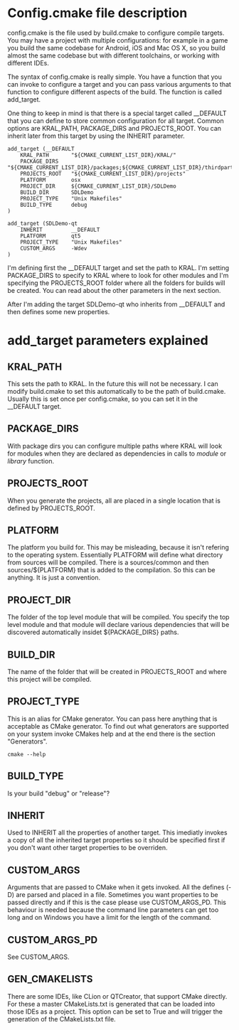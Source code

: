 # Config.cmake file description

config.cmake is the file used by build.cmake to configure compile targets. You may have
a project with multiple configurations: for example in a game you build the same codebase
for Android, iOS and Mac OS X, so you build almost the same codebase but with different
toolchains, or working with different IDEs.

The syntax of config.cmake is really simple. You have a function that you can invoke to
configure a target and you can pass various arguments to that function to configure
different aspects of the build. The function is called add_target.

One thing to keep in mind is that there is a special target called __DEFAULT that you 
can define to store common configuration for all target. Common options are KRAL_PATH,
PACKAGE_DIRS and PROJECTS_ROOT. You can inherit later from this target by using the
INHERIT parameter.

    add_target (__DEFAULT
        KRAL_PATH       "${CMAKE_CURRENT_LIST_DIR}/KRAL/" 
        PACKAGE_DIRS    "${CMAKE_CURRENT_LIST_DIR}/packages;${CMAKE_CURRENT_LIST_DIR}/thirdparty"  
        PROJECTS_ROOT   "${CMAKE_CURRENT_LIST_DIR}/projects"
        PLATFORM        osx
        PROJECT_DIR     ${CMAKE_CURRENT_LIST_DIR}/SDLDemo
        BUILD_DIR       SDLDemo
        PROJECT_TYPE    "Unix Makefiles"
        BUILD_TYPE      debug
    )
    
    add_target (SDLDemo-qt
        INHERIT         __DEFAULT
        PLATFORM        qt5
        PROJECT_TYPE    "Unix Makefiles"
        CUSTOM_ARGS     -Wdev
    )

I'm defining first the __DEFAULT target and set the path to KRAL. I'm setting PACKAGE_DIRS
to specify to KRAL where to look for other modules and I'm specifying the PROJECTS_ROOT
folder where all the folders for builds will be created. You can read about the other
parameters in the next section.

After I'm adding the target SDLDemo-qt who inherits from __DEFAULT and then defines
some new properties.

# add_target parameters explained

## KRAL_PATH

This sets the path to KRAL. In the future this will not be necessary. I can modify
build.cmake to set this automatically to be the path of build.cmake. Usually this
is set once per config.cmake, so you can set it in the __DEFAULT target.

## PACKAGE_DIRS

With package dirs you can configure multiple paths where KRAL will look for modules
when they are declared as dependencies in calls to *module* or *library* function.

## PROJECTS_ROOT

When you generate the projects, all are placed in a single location that is defined
by PROJECTS_ROOT.

## PLATFORM

The platform you build for. This may be misleading, because it isn't refering to the
operating system. Essentially PLATFORM will define what directory from sources will
be compiled. There is a sources/common and then sources/${PLATFORM} that is added to
the compilation. So this can be anything. It is just a convention.

## PROJECT_DIR 

The folder of the top level module that will be compiled. You specify the top level 
module and that module will declare various dependencies that will be discovered
automatically insidet ${PACKAGE_DIRS} paths.

## BUILD_DIR

The name of the folder that will be created in PROJECTS_ROOT and where this project
will be compiled.

## PROJECT_TYPE

This is an alias for CMake generator. You can pass here anything that is acceptable
as CMake generator. To find out what generators are supported on your system invoke
CMakes help and at the end there is the section "Generators".

    cmake --help

## BUILD_TYPE

Is your build "debug" or "release"?

## INHERIT

Used to INHERIT all the properties of another target. This imediatly invokes a copy
of all the inherited target properties so it should be specified first if you don't
want other target properties to be overriden.

## CUSTOM_ARGS

Arguments that are passed to CMake when it gets invoked. All the defines (-D) are
parsed and placed in a file. Sometimes you want properties to be passed directly
and if this is the case please use CUSTOM_ARGS_PD. This behaviour is needed because
the command line parameters can get too long and on Windows you have a limit for
the length of the command.

## CUSTOM_ARGS_PD

See CUSTOM_ARGS.

## GEN_CMAKELISTS

There are some IDEs, like CLion or QTCreator, that support CMake directly. For
these a master CMakeLists.txt is generated that can be loaded into those IDEs
as a project. This option can be set to True and will trigger the generation
of the CMakeLists.txt file.
